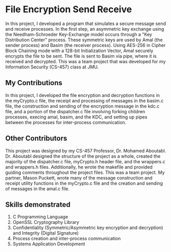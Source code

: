 # File Encryption Send Receive
In this project, I developed a program that simulates a secure message send and receive processes. In the first step, an asymmetric key exchange using the Needham-Schroeder Key-Exchange model occurs through a "Key Distribution Center" process. These symmetric keys are used by Amal (the sender process) and Basim (the receiver process). Using AES-256 in Cipher Block Chaining mode with a 128-bit Initialization Vector, Amal securely encrypts the file to be sent. The file is sent to Basim via pipe, where it is received and decrypted. This was a team project that was developed for my Information Security (CS-457) class at JMU.

## My Contributions
In this project, I developed the file encryption and decryption functions in the myCrypto.c file, the receipt and processing of messages in the basim.c file, the construction and sending of the encryption message in the kdc.c file, and a portion of the dispatcher.c file involving forking children processes, execing amal, basim, and the KDC, and setting up pipes between the processes for inter-process communication.

## Other Contributors
This project was designed by my CS-457 Professor, Dr. Mohamed Aboutabl. Dr. Aboutabl designed the structure of the project as a whole, created the majority of the dispatcher.c file, myCrypto.h header file, and the wrappers.c and wrappers.h files. Additionally, he wrote the makefile and provided guiding comments throughout the project files.
This was a team project. My partner, Mason Puckett, wrote many of the message construction and receipt utility functions in the myCrypto.c file and the creation and sending of messages in the amal.c file.

## Skills demonstrated
1. C Programming Language
2. OpenSSL Cryptography Library
3. Confidentiality (Symmetric/Asymmetric key encryption and decryption) and Integrity (Digital Signature)
4. Process creation and inter-process communication
5. Systems Application Development